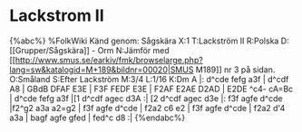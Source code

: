 # Lackstrom II

{%abc%}
%FolkWiki Känd genom: Sågskära
X:1
T:Lackström II
R:Polska
D:[[Grupper/Sågskära]] - Orm
N:Jämför med [[http://www.smus.se/earkiv/fmk/browselarge.php?lang=sw&katalogid=M+189&bildnr=00020|SMUS M189]] nr 3 på sidan.
O:Småland
S:Efter Lackström
M:3/4
L:1/16
K:Dm
A |: d^cde fefg a3f | d^cdf A8 | GBdB DFAF E3E | F3F FEDF E3E |
F2AF E2AE D2AD | E2DE ^c4- cA=Bc | d^cde fefg a3f |[1 d^cdf agec d3A :|
[2 d^cdf agec d3e |: f3f agfe d^cde |f2^g2 a3a a2=g2 | f3f agfe d^cde | 
f2a2 c6 e2 | f3f agfe d^cde | f2a2 d'4 a3a | bagf agfe gfed | fed^c d8 :|
{%endabc%}

